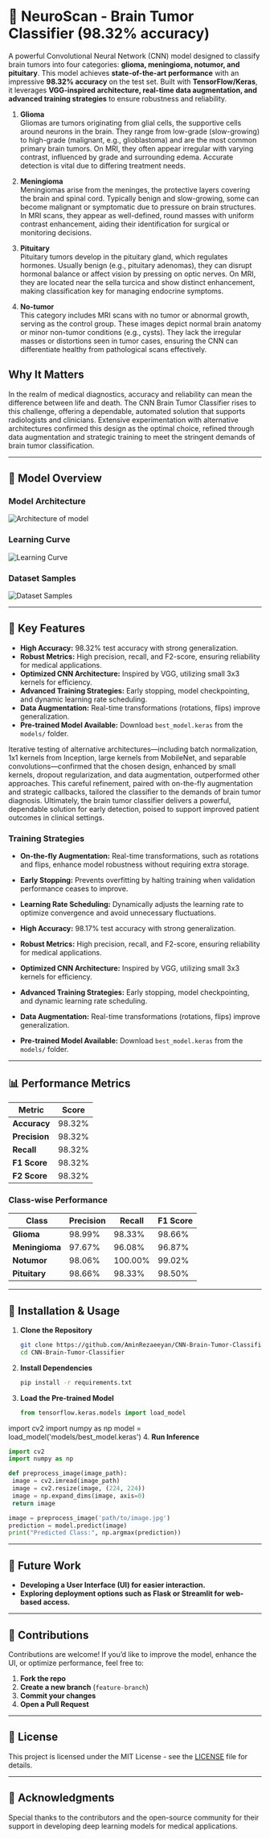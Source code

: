 # 🧠 NeuroScan - Brain Tumor Classifier (98.32% accuracy)

&#x20; &#x20;

A powerful Convolutional Neural Network (CNN) model designed to classify brain tumors into four categories: **glioma, meningioma, notumor, and pituitary**. This model achieves **state-of-the-art performance** with an impressive **98.32% accuracy** on the test set. Built with **TensorFlow/Keras**, it leverages **VGG-inspired architecture, real-time data augmentation, and advanced training strategies** to ensure robustness and reliability.

1. **Glioma**  
   Gliomas are tumors originating from glial cells, the supportive cells around neurons in the brain. They range from low-grade (slow-growing) to high-grade (malignant, e.g., glioblastoma) and are the most common primary brain tumors. On MRI, they often appear irregular with varying contrast, influenced by grade and surrounding edema. Accurate detection is vital due to differing treatment needs.

2. **Meningioma**  
   Meningiomas arise from the meninges, the protective layers covering the brain and spinal cord. Typically benign and slow-growing, some can become malignant or symptomatic due to pressure on brain structures. In MRI scans, they appear as well-defined, round masses with uniform contrast enhancement, aiding their identification for surgical or monitoring decisions.

3. **Pituitary**  
   Pituitary tumors develop in the pituitary gland, which regulates hormones. Usually benign (e.g., pituitary adenomas), they can disrupt hormonal balance or affect vision by pressing on optic nerves. On MRI, they are located near the sella turcica and show distinct enhancement, making classification key for managing endocrine symptoms.

4. **No-tumor**  
   This category includes MRI scans with no tumor or abnormal growth, serving as the control group. These images depict normal brain anatomy or minor non-tumor conditions (e.g., cysts). They lack the irregular masses or distortions seen in tumor cases, ensuring the CNN can differentiate healthy from pathological scans effectively.


## Why It Matters
In the realm of medical diagnostics, accuracy and reliability can mean the difference between life and death. The CNN Brain Tumor Classifier rises to this challenge, offering a dependable, automated solution that supports radiologists and clinicians. Extensive experimentation with alternative architectures confirmed this design as the optimal choice, refined through data augmentation and strategic training to meet the stringent demands of brain tumor classification.

---

## 📸 Model Overview

### Model Architecture
![Architecture of model](https://github.com/AminRezaeeyan/CNN-Brain-Tumor-Classifier/blob/main/images/architecture1.svg)
### Learning Curve
![Learning Curve](https://github.com/AminRezaeeyan/CNN-Brain-Tumor-Classifier/blob/main/images/learning_curve.png)
### Dataset Samples
![Dataset Samples](https://github.com/AminRezaeeyan/CNN-Brain-Tumor-Classifier/blob/main/images/samples.png)

---

## 🚀 Key Features

- **High Accuracy:** 98.32% test accuracy with strong generalization.
- **Robust Metrics:** High precision, recall, and F2-score, ensuring reliability for medical applications.
- **Optimized CNN Architecture:** Inspired by VGG, utilizing small 3x3 kernels for efficiency.
- **Advanced Training Strategies:** Early stopping, model checkpointing, and dynamic learning rate scheduling.
- **Data Augmentation:** Real-time transformations (rotations, flips) improve generalization.
- **Pre-trained Model Available:** Download `best_model.keras` from the `models/` folder.

Iterative testing of alternative architectures—including batch normalization, 1x1 kernels from Inception, large kernels from MobileNet, and separable convolutions—confirmed that the chosen design, enhanced by small kernels, dropout regularization, and data augmentation, outperformed other approaches. This careful refinement, paired with on-the-fly augmentation and strategic callbacks, tailored the classifier to the demands of brain tumor diagnosis. Ultimately, the brain tumor classifier delivers a powerful, dependable solution for early detection, poised to support improved patient outcomes in clinical settings.

### Training Strategies

- **On-the-fly Augmentation:** Real-time transformations, such as rotations and flips, enhance model robustness without requiring extra storage.

- **Early Stopping:** Prevents overfitting by halting training when validation performance ceases to improve.

- **Learning Rate Scheduling:** Dynamically adjusts the learning rate to optimize convergence and avoid unnecessary fluctuations.

- **High Accuracy:** 98.17% test accuracy with strong generalization.

- **Robust Metrics:** High precision, recall, and F2-score, ensuring reliability for medical applications.

- **Optimized CNN Architecture:** Inspired by VGG, utilizing small 3x3 kernels for efficiency.

- **Advanced Training Strategies:** Early stopping, model checkpointing, and dynamic learning rate scheduling.

- **Data Augmentation:** Real-time transformations (rotations, flips) improve generalization.

- **Pre-trained Model Available:** Download `best_model.keras` from the `models/` folder.

---

## 📊 Performance Metrics

| Metric        | Score  |
| ------------- | ------ |
| **Accuracy**  | 98.32% |
| **Precision** | 98.32% |
| **Recall**    | 98.32% |
| **F1 Score**  | 98.32% |
| **F2 Score**  | 98.32% |

### Class-wise Performance

| Class          | Precision | Recall | F1 Score |
| -------------- | --------- | ------ | -------- |
| **Glioma**     | 98.99%    | 98.33% | 98.66%   |
| **Meningioma** | 97.67%    | 96.08% | 96.87%   |
| **Notumor**    | 98.06%    | 100.00%| 99.02%   |
| **Pituitary**  | 98.66%    | 98.33% | 98.50%   |

---

## 📂 Installation & Usage

1. **Clone the Repository**
   ```bash
   git clone https://github.com/AminRezaeeyan/CNN-Brain-Tumor-Classifier.git
   cd CNN-Brain-Tumor-Classifier
   ```
2. **Install Dependencies**
   ```bash
   pip install -r requirements.txt
   ```
3. **Load the Pre-trained Model**
   ```python
   from tensorflow.keras.models import load_model
   ```

import cv2 import numpy as np model = load_model('models/best_model.keras')
4. **Run Inference**
```python
import cv2
import numpy as np

def preprocess_image(image_path):
 image = cv2.imread(image_path)
 image = cv2.resize(image, (224, 224))
 image = np.expand_dims(image, axis=0)
 return image

image = preprocess_image('path/to/image.jpg')
prediction = model.predict(image)
print("Predicted Class:", np.argmax(prediction))
````

---

## 🔮 Future Work

- **Developing a User Interface (UI) for easier interaction.**
- **Exploring deployment options such as Flask or Streamlit for web-based access.**

---

## 🤝 Contributions

Contributions are welcome! If you’d like to improve the model, enhance the UI, or optimize performance, feel free to:

1. **Fork the repo**
2. **Create a new branch** (`feature-branch`)
3. **Commit your changes**
4. **Open a Pull Request**

---

## 📜 License

This project is licensed under the MIT License - see the [LICENSE](LICENSE) file for details.

---

## 🌟 Acknowledgments

Special thanks to the contributors and the open-source community for their support in developing deep learning models for medical applications.
